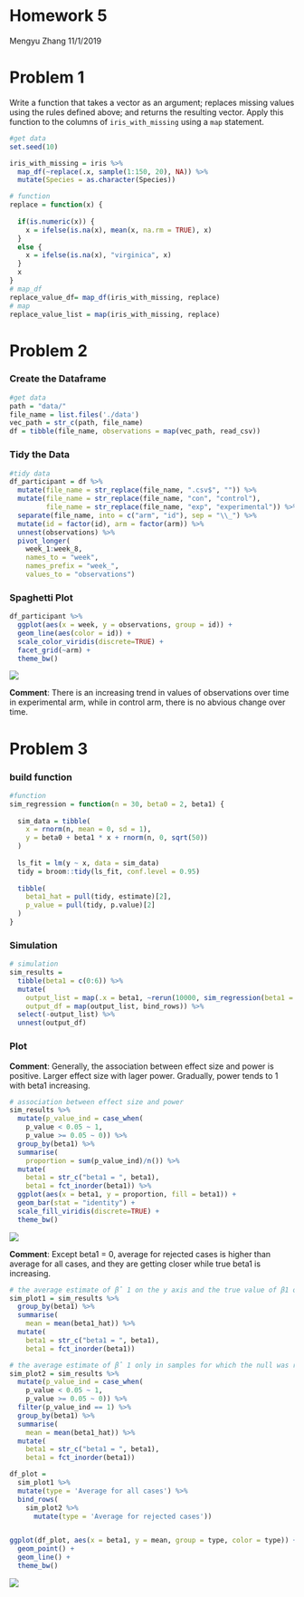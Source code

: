 Homework 5
================
Mengyu Zhang
11/1/2019

# Problem 1

Write a function that takes a vector as an argument; replaces missing
values using the rules defined above; and returns the resulting vector.
Apply this function to the columns of `iris_with_missing` using a `map`
statement.

``` r
#get data
set.seed(10)

iris_with_missing = iris %>% 
  map_df(~replace(.x, sample(1:150, 20), NA)) %>%
  mutate(Species = as.character(Species))
```

``` r
# function
replace = function(x) {
  
  if(is.numeric(x)) {
    x = ifelse(is.na(x), mean(x, na.rm = TRUE), x)
  }
  else {
    x = ifelse(is.na(x), "virginica", x)
  }
  x
}
# map_df
replace_value_df= map_df(iris_with_missing, replace)
# map
replace_value_list = map(iris_with_missing, replace)
```

# Problem 2

### Create the Dataframe

``` r
#get data
path = "data/"
file_name = list.files('./data')
vec_path = str_c(path, file_name)
df = tibble(file_name, observations = map(vec_path, read_csv))
```

### Tidy the Data

``` r
#tidy data
df_participant = df %>%
  mutate(file_name = str_replace(file_name, ".csv$", "")) %>% 
  mutate(file_name = str_replace(file_name, "con", "control"),
         file_name = str_replace(file_name, "exp", "experimental")) %>% 
  separate(file_name, into = c("arm", "id"), sep = "\\_") %>% 
  mutate(id = factor(id), arm = factor(arm)) %>% 
  unnest(observations) %>% 
  pivot_longer(
    week_1:week_8,
    names_to = "week",
    names_prefix = "week_",
    values_to = "observations")
```

### Spaghetti Plot

``` r
df_participant %>%
  ggplot(aes(x = week, y = observations, group = id)) + 
  geom_line(aes(color = id)) + 
  scale_color_viridis(discrete=TRUE) + 
  facet_grid(~arm) + 
  theme_bw()
```

![](p8105_hw5_mz2777_files/figure-gfm/unnamed-chunk-5-1.png)<!-- -->

**Comment**: There is an increasing trend in values of observations over
time in experimental arm, while in control arm, there is no abvious
change over time.

# Problem 3

### build function

``` r
#function
sim_regression = function(n = 30, beta0 = 2, beta1) {
  
  sim_data = tibble(
    x = rnorm(n, mean = 0, sd = 1),
    y = beta0 + beta1 * x + rnorm(n, 0, sqrt(50))
  )
  
  ls_fit = lm(y ~ x, data = sim_data)
  tidy = broom::tidy(ls_fit, conf.level = 0.95)
  
  tibble(
    beta1_hat = pull(tidy, estimate)[2],
    p_value = pull(tidy, p.value)[2]
  )
}
```

### Simulation

``` r
# simulation
sim_results = 
  tibble(beta1 = c(0:6)) %>% 
  mutate(
    output_list = map(.x = beta1, ~rerun(10000, sim_regression(beta1 = .x))),
    output_df = map(output_list, bind_rows)) %>% 
  select(-output_list) %>% 
  unnest(output_df)
```

### Plot

**Comment**: Generally, the association between effect size and power is
positive. Larger effect size with lager power. Gradually, power tends to
1 with beta1 increasing.

``` r
# association between effect size and power
sim_results %>% 
  mutate(p_value_ind = case_when(
    p_value < 0.05 ~ 1,
    p_value >= 0.05 ~ 0)) %>%   
  group_by(beta1) %>% 
  summarise(
    proportion = sum(p_value_ind)/n()) %>% 
  mutate(
    beta1 = str_c("beta1 = ", beta1),
    beta1 = fct_inorder(beta1)) %>% 
  ggplot(aes(x = beta1, y = proportion, fill = beta1)) + 
  geom_bar(stat = "identity") +
  scale_fill_viridis(discrete=TRUE) +
  theme_bw()
```

![](p8105_hw5_mz2777_files/figure-gfm/unnamed-chunk-8-1.png)<!-- -->

**Comment**: Except beta1 = 0, average for rejected cases is higher than
average for all cases, and they are getting closer while true beta1 is
increasing.

``` r
# the average estimate of β̂ 1 on the y axis and the true value of β1 on the x axis
sim_plot1 = sim_results %>% 
  group_by(beta1) %>% 
  summarise(
    mean = mean(beta1_hat)) %>% 
  mutate(
    beta1 = str_c("beta1 = ", beta1),
    beta1 = fct_inorder(beta1))

# the average estimate of β̂ 1 only in samples for which the null was rejected on the y axis and the true value of β1 on the x axis
sim_plot2 = sim_results %>% 
  mutate(p_value_ind = case_when(
    p_value < 0.05 ~ 1,
    p_value >= 0.05 ~ 0)) %>%
  filter(p_value_ind == 1) %>% 
  group_by(beta1) %>% 
  summarise(
    mean = mean(beta1_hat)) %>% 
  mutate(
    beta1 = str_c("beta1 = ", beta1),
    beta1 = fct_inorder(beta1))

df_plot = 
  sim_plot1 %>%
  mutate(type = 'Average for all cases') %>%
  bind_rows(
    sim_plot2 %>%
      mutate(type = 'Average for rejected cases'))


ggplot(df_plot, aes(x = beta1, y = mean, group = type, color = type)) + 
  geom_point() +
  geom_line() +
  theme_bw()
```

![](p8105_hw5_mz2777_files/figure-gfm/unnamed-chunk-9-1.png)<!-- -->
